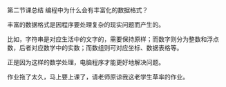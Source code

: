 第二节课总结 编程中为什么会有丰富化的数据格式？
 
丰富的数据格式是因程序要处理复杂的现实问题而产生的。

比如，字符串是对应生活中的文字的，需要保持原样；而数字则分为整数和浮点数，后者对应数学中的实数；而数组则可对应坐标、数据表格等。

正是因为这样的数学处理，电脑程序才能更好地解决问题。

作业拖了太久，马上要上课了，请老师原谅我这老学生草率的作业。